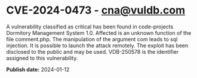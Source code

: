 # CVE-2024-0473 - cna@vuldb.com

A vulnerability classified as critical has been found in code-projects Dormitory Management System 1.0. Affected is an unknown function of the file comment.php. The manipulation of the argument com leads to sql injection. It is possible to launch the attack remotely. The exploit has been disclosed to the public and may be used. VDB-250578 is the identifier assigned to this vulnerability.

**Publish date:** 2024-01-12
